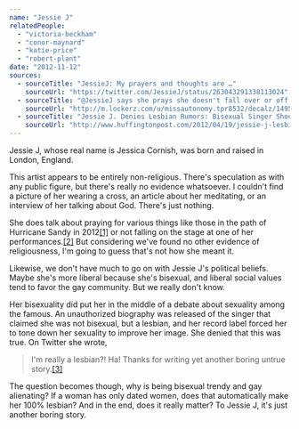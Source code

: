 ```yaml
---
name: "Jessie J"
relatedPeople:
  - "victoria-beckham"
  - "conor-maynard"
  - "katie-price"
  - "robert-plant"
date: "2012-11-12"
sources:
  - sourceTitle: "JessieJ: My prayers and thoughts are …"
    sourceUrl: "https://twitter.com/JessieJ/status/263043291338113024"
  - sourceTitle: "@JessieJ says she prays she doesn't fall over or off anything on the Summertime Ball 2012 stage."
    sourceUrl: "http://m.lockerz.com/u/missautonomy.tpr8532/decalz/14957608/_jessiej_says_she_prays_she_doesn_t_fall"
  - sourceTitle: "Jessie J. Denies Lesbian Rumors: Bisexual Singer Shoots Down Biography Claims."
    sourceUrl: "http://www.huffingtonpost.com/2012/04/19/jessie-j-lesbian-rumors-biography-_n_1438372.html"
---
```


Jessie J, whose real name is Jessica Cornish, was born and raised in London, England.

This artist appears to be entirely non-religious. There's speculation as with any public figure, but there's really no evidence whatsoever. I couldn't find a picture of her wearing a cross, an article about her meditating, or an interview of her talking about God. There's just nothing.

She does talk about praying for various things like those in the path of Hurricane Sandy in 2012<a class="source-citation" href="https://twitter.com/JessieJ/status/263043291338113024" title="JessieJ: My prayers and thoughts are …">[1]</a> or not falling on the stage at one of her performances.<a class="source-citation" href="http://m.lockerz.com/u/missautonomy.tpr8532/decalz/14957608/_jessiej_says_she_prays_she_doesn_t_fall" title="@JessieJ says she prays she doesn&apos;t fall over or off anything on the Summertime Ball 2012 stage.">[2]</a> But considering we've found no other evidence of religiousness, I'm going to guess that's not how she meant it.

Likewise, we don't have much to go on with Jessie J's political beliefs. Maybe she's more liberal because she's bisexual, and liberal social values tend to favor the gay community. But we really don't know.

Her bisexuality did put her in the middle of a debate about sexuality among the famous. An unauthorized biography was released of the singer that claimed she was not bisexual, but a lesbian, and her record label forced her to tone down her sexuality to improve her image. She denied that this was true. On Twitter she wrote,

>I'm really a lesbian?! Ha! Thanks for writing yet another boring untrue story.<a class="source-citation" href="http://www.huffingtonpost.com/2012/04/19/jessie-j-lesbian-rumors-biography-_n_1438372.html" title="Jessie J. Denies Lesbian Rumors: Bisexual Singer Shoots Down Biography Claims.">[3]</a>

The question becomes though, why is being bisexual trendy and gay alienating? If a woman has only dated women, does that automatically make her 100% lesbian? And in the end, does it really matter? To Jessie J, it's just another boring story.